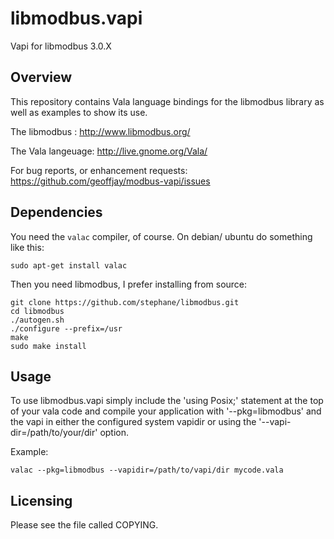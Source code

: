 libmodbus.vapi
===========

Vapi for libmodbus 3.0.X


Overview
--------

This repository contains Vala language bindings for the libmodbus library as
well as examples to show its use.

The libmodbus :
    <http://www.libmodbus.org/>

The Vala langeuage:
    <http://live.gnome.org/Vala/>

For bug reports, or enhancement requests:
    <https://github.com/geoffjay/modbus-vapi/issues>


Dependencies
-----------

You need the `valac` compiler, of course. On debian/ ubuntu do something like this:

    sudo apt-get install valac

Then you need libmodbus, I prefer installing from source:

    git clone https://github.com/stephane/libmodbus.git
    cd libmodbus
    ./autogen.sh
    ./configure --prefix=/usr
    make
    sudo make install

Usage
-----

To use libmodbus.vapi simply include the 'using Posix;' statement at the top of your
vala code and compile your application with '--pkg=libmodbus' and the vapi in
either the configured system vapidir or using the '--vapi-dir=/path/to/your/dir'
option.

Example:

    valac --pkg=libmodbus --vapidir=/path/to/vapi/dir mycode.vala

Licensing
---------

Please see the file called COPYING.

